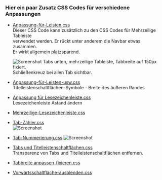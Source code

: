 ### Hier ein paar Zusatz CSS Codes für verschiedene Anpassungen
    
- [Anpassung-für-Leisten.css](https://github.com/Endor8/userChrome.js/blob/master/Mutirowtabs/CSS/Zusatz%20CSS/Anpassung-f%C3%BCr-Leisten.css)    
  Dieser CSS Code kann zusätzlich zu den CSS Codes für Mehrzeilige Tableiste    
  verwendet werden. Er rückt unter anderem die Navbar etwas zusammen.    
  Er wirkt allgemein platzsparend.    
  
  ![Screenshot](https://github.com/Endor8/userChrome.js/blob/master/Mutirowtabs/CSS/Zusatz%20CSS/Bilder/Navbar%20schmalera.png)
  Tabs unten, mehrzeilige Tableiste, Tabbreite auf 150px fixiert.    
  Schließenkreuz bei allen Tab sichtbar.     

- [Anpassung-für-Leisten-usw.css](https://github.com/Endor8/userChrome.js/blob/master/Mutirowtabs/CSS/Zusatz%20CSS/Anpassung-f%C3%BCr-Leisten-usw.css)    
  Titelleistenschaltflächen-Symbole - Breite des äußeren Randes

- [Anpassung für Lesezeichenleiste.css](https://github.com/Endor8/userChrome.js/blob/master/Mutirowtabs/CSS/Zusatz%20CSS/Anpassung%20f%C3%BCr%20Lesezeichenleiste.css)    
  Lesezeichenleiste Astand ändern   
  
- [Mehrzeilige-Lesezeichenleiste.css](https://github.com/Endor8/userChrome.js/blob/master/Mutirowtabs/CSS/Zusatz%20CSS/Mehrzeilige-Lesezeichenleiste.css)    
- [Tab-Zähler.css](https://github.com/Endor8/userChrome.js/blob/master/Mutirowtabs/CSS/Zusatz%20CSS/Tab-Z%C3%A4hler.css)  
  ![Screenshot](https://raw.githubusercontent.com/Endor8/userChrome.js/master/Mutirowtabs/CSS/Zusatz%20CSS/Bilder/18-Tabs.png)
  
- [Tab-Nummerierung.css](https://github.com/Endor8/userChrome.js/blob/master/Mutirowtabs/CSS/Zusatz%20CSS/Tab-Nummerierung.css) 
  ![Screenshot](https://raw.githubusercontent.com/Endor8/userChrome.js/master/Mutirowtabs/CSS/Zusatz%20CSS/Bilder/Tab-nummern.png)
      
- [Tabs und Titelleistenschaltflächen.css](https://github.com/Endor8/userChrome.js/blob/master/Mutirowtabs/CSS/Zusatz%20CSS/Tabs%20und%20Titelleistenschaltfl%C3%A4chen.css)    
  Transparenz von Tabs und Titelleistenschaltflächen entfernen.
     
- [Tabbreite anpassen-fixieren.css](https://github.com/Endor8/userChrome.js/blob/master/Mutirowtabs/CSS/Zusatz%20CSS/Tabbreite%20anpassen-fixieren.css)    
- [Vorwärtsschaltfläche-ausblenden.css](https://github.com/Endor8/userChrome.js/blob/master/Mutirowtabs/CSS/Zusatz%20CSS/Vorw%C3%A4rtsschaltfl%C3%A4che-ausblenden.css)    
